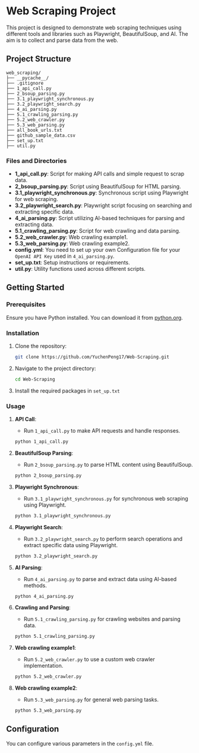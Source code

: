 # Web Scraping Project

This project is designed to demonstrate web scraping techniques using different tools and libraries such as Playwright, BeautifulSoup, and AI. The aim is to collect and parse data from the web.

## Project Structure

```
web_scraping/
├── __pycache__/
├── .gitignore
├── 1_api_call.py
├── 2_bsoup_parsing.py
├── 3.1_playwright_synchronous.py
├── 3.2_playwright_search.py
├── 4_ai_parsing.py
├── 5.1_crawling_parsing.py
├── 5.2_web_crawler.py
├── 5.3_web_parsing.py
├── all_book_urls.txt
├── github_sample_data.csv
├── set_up.txt
├── util.py
```

### Files and Directories

- **1_api_call.py**: Script for making API calls and simple request to scrap data.
- **2_bsoup_parsing.py**: Script using BeautifulSoup for HTML parsing.
- **3.1_playwright_synchronous.py**: Synchronous script using Playwright for web scraping.
- **3.2_playwright_search.py**: Playwright script focusing on searching and extracting specific data.
- **4_ai_parsing.py**: Script utilizing AI-based techniques for parsing and extracting data.
- **5.1_crawling_parsing.py**: Script for web crawling and data parsing.
- **5.2_web_crawler.py**: Web crawling example1.
- **5.3_web_parsing.py**: Web crawling example2.
- **config.yml**: You need to set up your own Configuration file for your `OpenAI API Key` used in `4_ai_parsing.py`.
- **set_up.txt**: Setup instructions or requirements.
- **util.py**: Utility functions used across different scripts.

## Getting Started

### Prerequisites

Ensure you have Python installed. You can download it from [python.org](https://www.python.org/downloads/).

### Installation

1. Clone the repository:
   ```sh
   git clone https://github.com/YuchenPeng17/Web-Scraping.git
   ```
2. Navigate to the project directory:
   ```sh
   cd Web-Scraping
   ```
3. Install the required packages in `set_up.txt`

### Usage

1. **API Call**:
   
   - Run `1_api_call.py` to make API requests and handle responses.
   ```sh
   python 1_api_call.py
   ```
   
2. **BeautifulSoup Parsing**:
   - Run `2_bsoup_parsing.py` to parse HTML content using BeautifulSoup.
   ```sh
   python 2_bsoup_parsing.py
   ```

3. **Playwright Synchronous**:
   - Run `3.1_playwright_synchronous.py` for synchronous web scraping using Playwright.
   ```sh
   python 3.1_playwright_synchronous.py
   ```

4. **Playwright Search**:
   - Run `3.2_playwright_search.py` to perform search operations and extract specific data using Playwright.
   ```sh
   python 3.2_playwright_search.py
   ```

5. **AI Parsing**:
   - Run `4_ai_parsing.py` to parse and extract data using AI-based methods.
   ```sh
   python 4_ai_parsing.py
   ```

6. **Crawling and Parsing**:
   - Run `5.1_crawling_parsing.py` for crawling websites and parsing data.
   ```sh
   python 5.1_crawling_parsing.py
   ```

7. **Web crawling example1**:
   
   - Run `5.2_web_crawler.py` to use a custom web crawler implementation.
   ```sh
   python 5.2_web_crawler.py
   ```
   
8. **Web crawling example2**:
   
   - Run `5.3_web_parsing.py` for general web parsing tasks.
   ```sh
   python 5.3_web_parsing.py
   ```

## Configuration

You can configure various parameters in the `config.yml` file.
